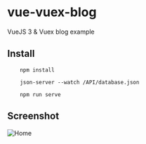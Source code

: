 # vue-vuex-blog

VueJS 3 & Vuex blog example

## Install

        npm install

        json-server --watch /API/database.json

        npm run serve

## Screenshot

![Home](https://i.hizliresim.com/VAlrVE.png)
